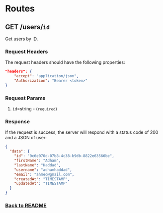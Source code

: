 # Routes

## GET /users/`id`

Get users by ID.

### Request Headers

The request headers should have the following properties:

```json
"headers": {
    "accept": "application/json",
    "Authorization": "Bearer <token>"
}
```

### Request Params

1. `id`=string - (`required`)

### Response

If the request is success, the server will respond with a status code of 200 and a JSON of user:

```json
{
  "data": {
    "id": "0c6e070d-07b8-4c38-b9db-8822e63566be",
    "firstName": "Adham",
    "lastName": "Haddad",
    "username": "adhamhaddad",
    "email": "ahmed@gmail.com",
    "createdAt": "TIMESTAMP",
    "updatedAt": "TIMESTAMP"
  }
}
```

### [Back to README](/api-endponits.md#user-management)
